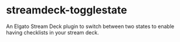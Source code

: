 # streamdeck-togglestate

An Elgato Stream Deck plugin to switch between two states to enable having checklists in your stream deck.
